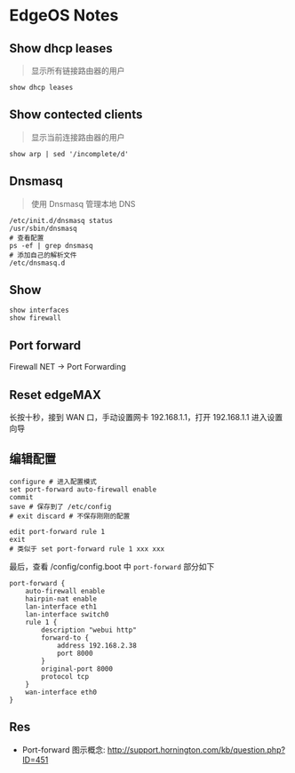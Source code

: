 # EdgeOS Notes

## Show dhcp leases
> 显示所有链接路由器的用户
```
show dhcp leases
```

## Show contected clients
> 显示当前连接路由器的用户
```
show arp | sed '/incomplete/d'
```

## Dnsmasq
> 使用 Dnsmasq 管理本地 DNS
```
/etc/init.d/dnsmasq status
/usr/sbin/dnsmasq
# 查看配置
ps -ef | grep dnsmasq
# 添加自己的解析文件
/etc/dnsmasq.d
```

## Show
```
show interfaces
show firewall
```

## Port forward
Firewall NET -> Port Forwarding

## Reset edgeMAX
长按十秒，接到 WAN 口，手动设置网卡 192.168.1.1，打开 192.168.1.1 进入设置向导

## 编辑配置
```
configure # 进入配置模式
set port-forward auto-firewall enable
commit
save # 保存到了 /etc/config
# exit discard # 不保存刚刚的配置
```

```
edit port-forward rule 1
exit
# 类似于 set port-forward rule 1 xxx xxx
```

最后，查看 /config/config.boot 中 `port-forward` 部分如下
```
port-forward {
    auto-firewall enable
    hairpin-nat enable
    lan-interface eth1
    lan-interface switch0
    rule 1 {
        description "webui http"
        forward-to {
            address 192.168.2.38
            port 8000
        }
        original-port 8000
        protocol tcp
    }
    wan-interface eth0
}
```


## Res
- Port-forward 图示概念: http://support.hornington.com/kb/question.php?ID=451
